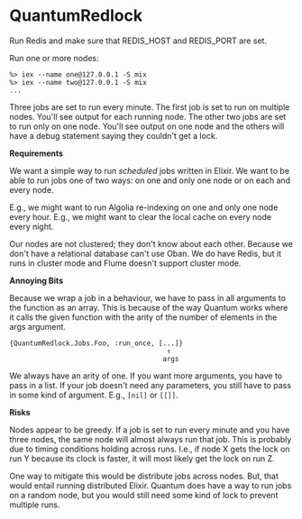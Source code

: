 # QuantumRedlock

Run Redis and make sure that REDIS_HOST and REDIS_PORT are set.

Run one or more nodes:

```
%> iex --name one@127.0.0.1 -S mix
%> iex --name two@127.0.0.1 -S mix
...
```

Three jobs are set to run every minute.
The first job is set to run on multiple nodes.
You'll see output for each running node.
The other two jobs are set to run only on one node.
You'll see output on one node and the others will have a debug statement saying they couldn't get a lock.

**Requirements**

We want a simple way to run *scheduled* jobs written in Elixir.
We want to be able to run jobs one of two ways: on one and only one node or on each and every node.

E.g., we might want to run Algolia re-indexing on one and only one node every hour.
E.g., we might want to clear the local cache on every node every night.

Our nodes are not clustered; they don't know about each other.
Because we don't have a relational database can't use Oban.
We do have Redis, but it runs in cluster mode and Flume doesn't support cluster mode.

**Annoying Bits**

Because we wrap a job in a behaviour, we have to pass in all arguments to the function as an array.
This is because of the way Quantum works where it calls the given function with the arity of the number of elements in the args argument.

```
{QuantumRedlock.Jobs.Foo, :run_once, [...]}
                                       ↑
                                      args
```

We always have an arity of one.
If you want more arguments, you have to pass in a list.
If your job doesn't need any parameters, you still have to pass in some kind of argument.
E.g., `[nil]` or `[[]]`.

**Risks**

Nodes appear to be greedy.
If a job is set to run every minute and you have three nodes, the same node will almost always run that job.
This is probably due to timing conditions holding across runs.
I.e., if node X gets the lock on run Y because its clock is faster, it will most likely get the lock on run Z.

One way to mitigate this would be distribute jobs across nodes.
But, that would entail running distributed Elixir.
Quantum does have a way to run jobs on a random node, but you would still need some kind of lock to prevent multiple runs.
